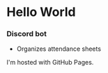 <html>
	<link href="StyleSheet.css" rel="stylesheet">
	<body>
		<h1>Hello World</h1>
		<h3>Discord bot</h3>
		<ul>
			<li>Organizes attendance sheets</li>
		</ul>
		<p>I'm hosted with GitHub Pages.</p>
	</body>
</html>
